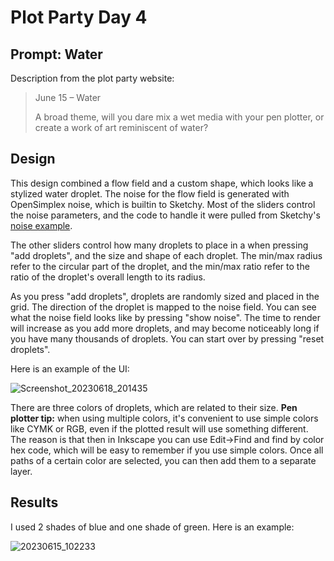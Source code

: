 # Plot Party Day 4

## Prompt: Water
Description from the plot party website:
> June 15 – Water
>
> A broad theme, will you dare mix a wet media with your pen plotter, or create a work of art reminiscent of water?

## Design

This design combined a flow field and a custom shape, which looks like a stylized water droplet. The noise
for the flow field is generated with OpenSimplex noise, which is builtin to Sketchy. Most of the sliders
control the noise parameters, and the code to handle it were pulled from Sketchy's [noise example](https://github.com/aldernero/sketchy/tree/main/examples/noise).

The other sliders control how many droplets to place in a when pressing "add droplets", and the size and shape
of each droplet. The min/max radius refer to the circular part of the droplet, and the min/max ratio refer to
the ratio of the droplet's overall length to its radius.

As you press "add droplets", droplets are randomly sized and placed in the grid. The direction of the droplet
is mapped to the noise field. You can see what the noise field looks like by pressing "show noise". The 
time to render will increase as you add more droplets, and may become noticeably long if you have many
thousands of droplets. You can start over by pressing "reset droplets".

Here is an example of the UI:

![Screenshot_20230618_201435](https://github.com/aldernero/plotparty-june2023/assets/96601789/71a17d28-1225-41b8-99c0-60b24e6b4010)


There are three colors of droplets, which are related to their size. **Pen plotter tip:** when using multiple
colors, it's convenient to use simple colors like CYMK or RGB, even if the plotted result will use something
different. The reason is that then in Inkscape you can use Edit->Find and find by color hex code, which will
be easy to remember if you use simple colors. Once all paths of a certain color are selected, you can then
add them to a separate layer.

## Results

I used 2 shades of blue and one shade of green. Here is an example:

![20230615_102233](https://github.com/aldernero/plotparty-june2023/assets/96601789/6ba747f9-caa2-40a4-a0fd-ee587d071d49)

